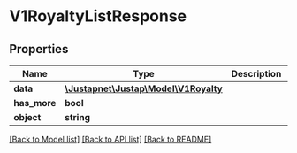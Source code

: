 # V1RoyaltyListResponse

## Properties
Name | Type | Description | Notes
------------ | ------------- | ------------- | -------------
**data** | [**\Justapnet\Justap\Model\V1Royalty**](V1Royalty.md) |  | [optional] 
**has_more** | **bool** |  | [optional] 
**object** | **string** |  | [optional] 

[[Back to Model list]](../README.md#documentation-for-models) [[Back to API list]](../README.md#documentation-for-api-endpoints) [[Back to README]](../README.md)


